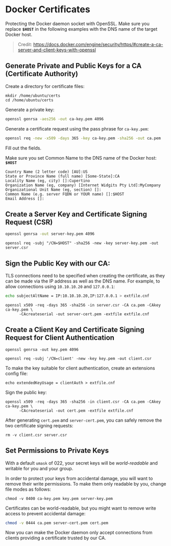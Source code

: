 # Docker Certificates

Protecting the Docker daemon socket with OpenSSL.
Make sure you replace **`$HOST`** in the following examples with the DNS name of the target Docker host.

> Credit: https://docs.docker.com/engine/security/https/#create-a-ca-server-and-client-keys-with-openssl

## Generate Private and Public Keys for a CA (Certificate Authority)

Create a directory for certificate files:

```
mkdir /home/ubuntu/certs
cd /home/ubuntu/certs
```

Generate a private key:

```sh
openssl genrsa -aes256 -out ca-key.pem 4096
```

Generate a certificate request using the pass phrase for `ca-key.pem`:

```sh
openssl req -new -x509 -days 365 -key ca-key.pem -sha256 -out ca.pem
```

Fill out the fields.

Make sure you set Common Name to the DNS name of the Docker host: **`$HOST`**

```properties
Country Name (2 letter code) [AU]:US
State or Province Name (full name) [Some-State]:CA
Locality Name (eg, city) []:Cupertino
Organization Name (eg, company) [Internet Widgits Pty Ltd]:MyCompany
Organizational Unit Name (eg, section) []:
Common Name (e.g. server FQDN or YOUR name) []:$HOST
Email Address []:
```

## Create a Server Key and Certificate Signing Request (CSR)

```sh
openssl genrsa -out server-key.pem 4096
```

```
openssl req -subj "/CN=$HOST" -sha256 -new -key server-key.pem -out server.csr
```

## Sign the Public Key with our CA:

TLS connections need to be specified when creating the certificate, as they can be made via the IP address as well as the DNS name. For example, to allow connections
using `10.10.10.20` and `127.0.0.1`:

```sh
echo subjectAltName = IP:10.10.10.20,IP:127.0.0.1 > extfile.cnf
```

```
openssl x509 -req -days 365 -sha256 -in server.csr -CA ca.pem -CAkey ca-key.pem \
      -CAcreateserial -out server-cert.pem -extfile extfile.cnf
```

## Create a Client Key and Certificate Signing Request for Client Authentication

```
openssl genrsa -out key.pem 4096
```

```
openssl req -subj '/CN=client' -new -key key.pem -out client.csr
```


To make the key suitable for client authentication, create an extensions config file:

```
echo extendedKeyUsage = clientAuth > extfile.cnf
```

Sign the public key:

```
openssl x509 -req -days 365 -sha256 -in client.csr -CA ca.pem -CAkey ca-key.pem \
      -CAcreateserial -out cert.pem -extfile extfile.cnf
```

After generating `cert.pem` and `server-cert.pem`, you can safely remove the
two certificate signing requests:

```
rm -v client.csr server.csr
```

## Set Permissions to Private Keys

With a default `umask` of 022, your secret keys will be *world-readable* and
writable for you and your group.

In order to protect your keys from accidental damage, you will want to remove their
write permissions. To make them only readable by you, change file modes as follows:

```
chmod -v 0400 ca-key.pem key.pem server-key.pem
```

Certificates can be world-readable, but you might want to remove write access to
prevent accidental damage:

```sh
chmod -v 0444 ca.pem server-cert.pem cert.pem
```

Now you can make the Docker daemon only accept connections from clients
providing a certificate trusted by our CA.
